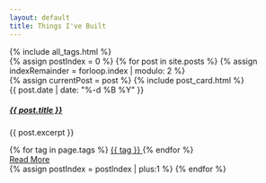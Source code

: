 ```yaml
---
layout: default
title: Things I've Built
---
```

<div class="mb-3">
      {% include all_tags.html %}
</div>
<div class="main-timeline">
{% assign postIndex = 0 %}
  {% for post in site.posts %}
   {% assign indexRemainder = forloop.index | modulo: 2 %}
    <div class="timeline {% if indexRemainder == 0 %} right {% else %} left {% endif %}">
    {% assign currentPost = post %}
    {% include post_card.html %}
      <div class="card h-100 cursor-pointer" 
        onclick="window.location.href='/about/{{ post.url }}'">
          <div class="card-body">
              {{ post.date | date: "%-d %B %Y"  }}
              <a href="/about/{{ post.url }}" class="text-normal">
                <h5>{{ post.title }}</h5>
              </a>
              <p class="card-text">
                    {{ post.excerpt }}
              </p>
              <span>
              {% for tag in page.tags %}
                <a href="/about/tag_index#{{ tag | slugify }}" class="badge bg-primary">
                    <span class="fas fa-tag" aria-hidden="true"></span> {{ tag }}
                </a>
              {% endfor %}
              </span>
          </div>
          <div class="card-footer p-3 d-flex justify-content-between">
            <a href="/about/{{ post.url }}" class="btn btn-link ml-auto">
            Read More <i class="fa fa-caret-right"></i>
            </a>
          </div>
      </div>
    </div>
     {% assign postIndex = postIndex | plus:1 %}
  {% endfor %}
</div>

